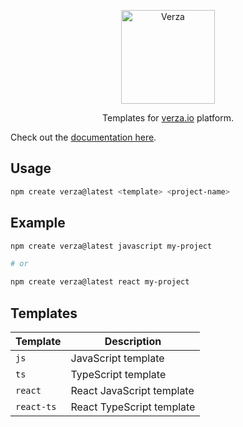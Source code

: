 <p align="center">
  <img width="150" src="https://verza.io/img/verza-public.svg" alt="Verza">

  <p align="center">Templates for <a href="https://verza.io" target="_blank">verza.io</a> platform.</p>
</p>

Check out the [documentation here](https://docs.verza.io/getting-started/verza-sdk).

## Usage

```bash
npm create verza@latest <template> <project-name>
```

## Example

```bash
npm create verza@latest javascript my-project

# or

npm create verza@latest react my-project
```

## Templates

| Template   | Description               |
| ---------- | ------------------------- |
| `js`       | JavaScript template       |
| `ts`       | TypeScript template       |
| `react`    | React JavaScript template |
| `react-ts` | React TypeScript template |
